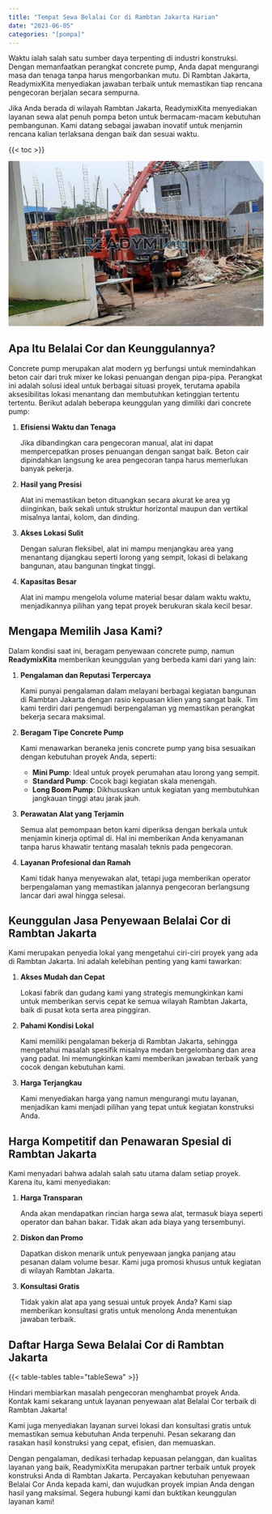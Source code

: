 ```yaml
---
title: "Tempat Sewa Belalai Cor di Rambtan Jakarta Harian"
date: "2023-06-05"
categories: "[pompa]"
---
```


Waktu ialah salah satu sumber daya terpenting di industri konstruksi. Dengan memanfaatkan perangkat concrete pump, Anda dapat mengurangi masa dan tenaga tanpa harus mengorbankan mutu. Di Rambtan Jakarta, ReadymixKita menyediakan jawaban terbaik untuk memastikan tiap rencana pengecoran berjalan secara sempurna.

Jika Anda berada di wilayah Rambtan Jakarta, ReadymixKita menyediakan layanan sewa alat penuh pompa beton untuk bermacam-macam kebutuhan pembangunan. Kami datang sebagai jawaban inovatif untuk menjamin rencana kalian terlaksana dengan baik dan sesuai waktu.

{{< toc >}}

![Tempat Sewa Belalai Cor di Rambtan Jakarta Harian](/images/pompa/sewa-pompa-15.jpg)

## Apa Itu Belalai Cor dan Keunggulannya?

Concrete pump merupakan alat modern yg berfungsi untuk memindahkan beton cair dari truk mixer ke lokasi penuangan dengan pipa-pipa. Perangkat ini adalah solusi ideal untuk berbagai situasi proyek, terutama apabila aksesibilitas lokasi menantang dan membutuhkan ketinggian tertentu tertentu. Berikut adalah beberapa keunggulan yang dimiliki dari concrete pump:

1. **Efisiensi Waktu dan Tenaga**

   Jika dibandingkan cara pengecoran manual, alat ini dapat mempercepatkan proses penuangan dengan sangat baik. Beton cair dipindahkan langsung ke area pengecoran tanpa harus memerlukan banyak pekerja.

2. **Hasil yang Presisi**

   Alat ini memastikan beton dituangkan secara akurat ke area yg diinginkan, baik sekali untuk struktur horizontal maupun dan vertikal misalnya lantai, kolom, dan dinding.

3. **Akses Lokasi Sulit**

   Dengan saluran fleksibel, alat ini mampu menjangkau area yang menantang dijangkau seperti lorong yang sempit, lokasi di belakang bangunan, atau bangunan tingkat tinggi.

4. **Kapasitas Besar**

   Alat ini mampu mengelola volume material besar dalam waktu waktu, menjadikannya pilihan yang tepat proyek berukuran skala kecil besar.

## Mengapa Memilih Jasa Kami?

Dalam kondisi saat ini, beragam penyewaan concrete pump, namun **ReadymixKita** memberikan keunggulan yang berbeda kami dari yang lain:

1. **Pengalaman dan Reputasi Terpercaya**

   Kami punyai pengalaman dalam melayani berbagai kegiatan bangunan di Rambtan Jakarta dengan rasio kepuasan klien yang sangat baik. Tim kami terdiri dari pengemudi berpengalaman yg memastikan perangkat bekerja secara maksimal.

2. **Beragam Tipe Concrete Pump**

   Kami menawarkan beraneka jenis concrete pump yang bisa sesuaikan dengan kebutuhan proyek Anda, seperti:
   - **Mini Pump**: Ideal untuk proyek perumahan atau lorong yang sempit.
   - **Standard Pump**: Cocok bagi kegiatan skala menengah.
   - **Long Boom Pump**: Dikhususkan untuk kegiatan yang membutuhkan jangkauan tinggi atau jarak jauh.

3. **Perawatan Alat yang Terjamin**

   Semua alat pemompaan beton kami diperiksa dengan berkala untuk menjamin kinerja optimal di. Hal ini memberikan Anda kenyamanan tanpa harus khawatir tentang masalah teknis pada pengecoran.

4. **Layanan Profesional dan Ramah**

   Kami tidak hanya menyewakan alat, tetapi juga memberikan operator berpengalaman yang memastikan jalannya pengecoran berlangsung lancar dari awal hingga selesai.

## Keunggulan Jasa Penyewaan Belalai Cor di Rambtan Jakarta

Kami merupakan penyedia lokal yang mengetahui ciri-ciri proyek yang ada di Rambtan Jakarta. Ini adalah kelebihan penting yang kami tawarkan:

1. **Akses Mudah dan Cepat**

   Lokasi fabrik dan gudang kami yang strategis memungkinkan kami untuk memberikan servis cepat ke semua wilayah Rambtan Jakarta, baik di pusat kota serta area pinggiran.

2. **Pahami Kondisi Lokal**

   Kami memiliki pengalaman bekerja di Rambtan Jakarta, sehingga mengetahui masalah spesifik misalnya medan bergelombang dan area yang padat. Ini memungkinkan kami memberikan jawaban terbaik yang cocok dengan kebutuhan kami.

3. **Harga Terjangkau**

   Kami menyediakan harga yang namun mengurangi mutu layanan, menjadikan kami menjadi pilihan yang tepat untuk kegiatan konstruksi Anda.

## Harga Kompetitif dan Penawaran Spesial di Rambtan Jakarta

Kami menyadari bahwa adalah salah satu utama dalam setiap proyek. Karena itu, kami menyediakan:

1. **Harga Transparan**

   Anda akan mendapatkan rincian harga sewa alat, termasuk biaya seperti operator dan bahan bakar. Tidak akan ada biaya yang tersembunyi.

2. **Diskon dan Promo**

   Dapatkan diskon menarik untuk penyewaan jangka panjang atau pesanan dalam volume besar. Kami juga promosi khusus untuk kegiatan di wilayah Rambtan Jakarta.

3. **Konsultasi Gratis**

   Tidak yakin alat apa yang sesuai untuk proyek Anda? Kami siap memberikan konsultasi gratis untuk menolong Anda menentukan jawaban terbaik.

## Daftar Harga Sewa Belalai Cor di Rambtan Jakarta

{{< table-tables table="tableSewa" >}}

Hindari membiarkan masalah pengecoran menghambat proyek Anda. Kontak kami sekarang untuk layanan penyewaan alat Belalai Cor terbaik di Rambtan Jakarta!

Kami juga menyediakan layanan survei lokasi dan konsultasi gratis untuk memastikan semua kebutuhan Anda terpenuhi. Pesan sekarang dan rasakan hasil konstruksi yang cepat, efisien, dan memuaskan.

Dengan pengalaman, dedikasi terhadap kepuasan pelanggan, dan kualitas layanan yang baik, ReadymixKita merupakan partner terbaik untuk proyek konstruksi Anda di Rambtan Jakarta. Percayakan kebutuhan penyewaan Belalai Cor Anda kepada kami, dan wujudkan proyek impian Anda dengan hasil yang maksimal. Segera hubungi kami dan buktikan keunggulan layanan kami!
